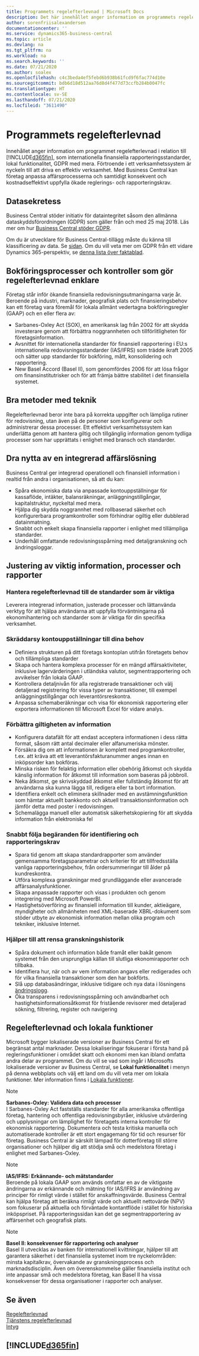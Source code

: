 ```yaml
---
title: Programmets regelefterlevnad | Microsoft Docs
description: Det här innehållet anger information om programmets regelefterlevnad i relation till Business Central.
author: sorenfriisalexandersen
documentationcenter: ''
ms.service: dynamics365-business-central
ms.topic: article
ms.devlang: na
ms.tgt_pltfrm: na
ms.workload: na
ms.search.keywords: ''
ms.date: 07/21/2020
ms.author: soalex
ms.openlocfilehash: c4c3beda4ef5febd6b938b61fcd9f6fac774d10e
ms.sourcegitcommit: bdb6d18d512aa76d8d4f477d73ccfb284b0047fc
ms.translationtype: HT
ms.contentlocale: sv-SE
ms.lasthandoff: 07/21/2020
ms.locfileid: "3611490"
---
```

# <a name="application-compliance"></a>Programmets regelefterlevnad

Innehållet anger information om programmet regelefterlevnad i relation till [!INCLUDE[d365fin](../includes/d365fin_md.md)], som internationella finansiella rapporteringsstandarder, lokal funktionalitet, GDPR med mera. Förtroende i ett verksamhetssystem är nyckeln till att driva en effektiv verksamhet. Med Business Central kan företag anpassa affärsprocesserna och samtidigt konsekvent och kostnadseffektivt uppfylla ökade reglerings- och rapporteringskrav.

## <a name="data-privacy"></a>Datasekretess

Business Central stöder initiativ för dataintegritet såsom den allmänna dataskyddsförordningen (GDPR) som gäller från och med 25 maj 2018. Läs mer om hur [Business Central stöder GDPR](../admin-responding-to-requests-about-personal-data.md).  

Om du är utvecklare för Business Central-tillägg måste du känna till klassificering av data. Se [sidan](/dynamics365/business-central/dev-itpro/developer/devenv-classifying-data).
Om du vill veta mer om GDPR från ett vidare Dynamics 365-perspektiv, se [denna lista över faktablad](/dynamics365/get-started/gdpr/).

## <a name="accounting-processes-and-controls-to-aid-compliance"></a>Bokföringsprocesser och kontroller som gör regelefterlevnad enklare

Företag står inför ökande finansiella redovisningsutmaningarna varje år. Beroende på industri, marknader, geografisk plats och finansieringsbehov kan ett företag vara föremål för lokala allmänt vedertagna bokföringsregler (GAAP) och en eller flera av:

- Sarbanes-Oxley Act (SOX), en amerikansk lag från 2002 för att skydda investerare genom att förbättra noggrannheten och tillförlitligheten för företagsinformation.
- Avsnittet för internationella standarder för finansiell rapportering i EU:s internationella redovisningsstandarder (IAS/IFRS) som trädde ikraft 2005 och sätter upp standarder för bokföring, mått, konsolidering och rapportering.
- New Basel Accord (Basel II), som genomfördes 2006 för att lösa frågor om finansinstitutrisker och för att främja bättre stabilitet i det finansiella systemet.

## <a name="good-practices-with-technology"></a>Bra metoder med teknik

Regelefterlevnad beror inte bara på korrekta uppgifter och lämpliga rutiner för redovisning, utan även på de personer som konfigurerar och administrerar dessa processer. Ett effektivt verksamhetssystem kan underlätta genom att hantera giltig och tillgänglig information genom tydliga processer som har upprättats i enlighet med bransch och standarder.

## <a name="realize-the-benefits-of-an-integrated-business-management-solution"></a>Dra nytta av en integrerad affärslösning

Business Central ger integrerad operationell och finansiell information i realtid från andra i organisationen, så att du kan:

- Spåra ekonomiska data via anpassade kontouppställningar för kassaflöde, intäkter, balansräkningar, anläggningstillgångar, kapitalstruktur, nyckeltal med mera.
- Hjälpa dig skydda noggrannhet med rollbaserad säkerhet och konfigurerbara programkontroller som förhindrar ogiltig eller dubblerad datainmatning.
- Snabbt och enkelt skapa finansiella rapporter i enlighet med tillämpliga standarder.
- Underhåll omfattande redovisningsspårning med detaljgranskning och ändringsloggar.

## <a name="gain-control-of-critical-information-processes-and-reports"></a>Justering av viktig information, processer och rapporter

### <a name="manage-compliance-to-the-standards-that-matter"></a>Hantera regelefterlevnad till de standarder som är viktiga

Leverera integrerad information, justerade processer och lättanvända verktyg för att hjälpa användarna att uppfylla förväntningarna på ekonomihantering och standarder som är viktiga för din specifika verksamhet.

### <a name="tailor-account-schedules-to-your-needs"></a>Skräddarsy kontouppställningar till dina behov

- Definiera strukturen på ditt företags kontoplan utifrån företagets behov och tillämpliga standarder
- Skapa och hantera komplexa processer för en mängd affärsaktiviteter, inklusive lagervärderingen i utländska valutor, segmentrapportering och avvikelser från lokala GAAP.
- Kontrollera detaljnivån för alla registrerade transaktioner och välj detaljerad registrering för vissa typer av transaktioner, till exempel anläggningstillgångar och leverantörsreskontra.
- Anpassa schemaberäkningar och visa för ekonomisk rapportering eller exportera informationen till Microsoft Excel för vidare analys.

### <a name="improve-information-validity"></a>Förbättra giltigheten av information

- Konfigurera datafält för att endast acceptera informationen i dess rätta format, såsom rätt antal decimaler eller alfanumeriska mönster.
- Försäkra dig om att informationen är komplett med programkontroller, t.ex. att kräva att ett leverantörsfakturanummer anges innan en inköpsorder kan bokföras.
- Minska risken för felaktig information eller obehörig åtkomst och skydda känslig information för åtkomst till information som baseras på jobbroll.
- Neka åtkomst, ge skrivskyddad åtkomst eller fullständig åtkomst för att användarna ska kunna lägga till, redigera eller ta bort information.
- Identifiera enkelt och eliminera skillnader med en avstämningsfunktion som hämtar aktuellt bankkonto och aktuell transaktionsinformation och jämför detta med poster i redovisningen.
- Schemalägga manuell eller automatisk säkerhetskopiering för att skydda information från elektroniska fel

### <a name="comply-quickly-with-discovery-requests-and-reporting-demands"></a>Snabbt följa begäranden för identifiering och rapporteringskrav

- Spara tid genom att skapa standardrapporter som använder gemensamma företagsparametrar och kriterier för att tillfredsställa vanliga rapporteringsbehov, från ordersummeringar till ålder på kundreskontra.
- Utföra komplexa granskningar med grundläggande eller avancerade affärsanalysfunktioner.
- Skapa anpassade rapporter och visas i produkten och genom integrering med Microsoft PowerBI.
- Hastighetsöverföring av finansiell information till kunder, aktieägare, myndigheter och allmänheten med XML-baserade XBRL-dokument som stöder utbyte av ekonomisk information mellan olika program och tekniker, inklusive Internet.

### <a name="help-ensure-clear-audit-trails"></a>Hjälper till att rensa granskningshistorik

- Spåra dokument och information både framåt eller bakåt genom systemet från den ursprungliga källan till slutliga ekonomirapporter och tillbaka.
- Identifiera hur, när och av vem information angavs eller redigerades och för vilka finansiella transaktioner som den har bokförts.
- Slå upp databasändringar, inklusive tidigare och nya data i lösningens [ändringslogg](../across-log-changes.md).
- Öka transparens i redovisningsspårning och användbarhet och hastighetsinformationsåtkomst för fristående revisorer med detaljerad sökning, filtrering, register och navigering

## <a name="compliance-and-local-functionality"></a>Regelefterlevnad och lokala funktioner

Microsoft bygger lokaliserade versioner av Business Central för ett begränsat antal marknader. Dessa lokaliseringar fokuserar i första hand på regleringsfunktioner i området skatt och ekonomi men kan ibland omfatta andra delar av programmet. Om du vill se vad som ingår i Microsofts lokaliserade versioner av Business Central, se **Lokal funktionalitet** i menyn på denna webbplats och välj ett land om du vill veta mer om lokala funktioner. Mer information finns i [Lokala funktioner](../about-localization.md).  

> [!NOTE]  
> **Sarbanes-Oxley: Validera data och processer**  
> I Sarbanes-Oxley Act fastställs standarder för alla amerikanska offentliga företag, hantering och offentliga redovisningsbyråer, inklusive utvärdering och upplysningar om lämplighet för företagets interna kontroller för ekonomisk rapportering. Dokumentera och testa kritiska manuella och automatiserade kontroller är ett stort engagemang för tid och resurser för företag. Business Central är särskilt lämpad för dotterföretag till större organisationer och hjälper dig att stödja små och medelstora företag i enlighet med Sarbanes-Oxley.

> [!NOTE]  
> **IAS/IFRS: Erkännande- och mätstandarder**  
> Beroende på lokala GAAP som används omfattar en av de viktigaste ändringarna av erkännande och mätning för IAS/IFRS är användning av principer för rimligt värde i stället för anskaffningsvärde. Business Central kan hjälpa företag att beräkna rimligt värde och aktuellt nettovärde (NPV) som fokuserar på aktuella och förväntade kontantflöde i stället för historiska inköpspriset. På rapporteringssidan kan det ge segmentrapportering av affärsenhet och geografisk plats.

> [!NOTE]  
> **Basel II: konsekvenser för rapportering och analyser**  
> Basel II utvecklas av banken för internationell kvittningar, hjälper till att garantera säkerhet i det finansiella systemet inom tre nyckelområden: minsta kapitalkrav, övervakande av granskningsprocess och marknadsdisciplin. Även om överenskommelse gäller finansiella institut och inte anpassar små och medelstora företag, kan Basel II ha vissa konsekvenser för dessa organisationer i rapporter och analyser.

## <a name="see-also"></a>Se även

[Regelefterlevnad](compliance-overview.md)  
[Tjänstens regelefterlevnad](compliance-service-compliance.md)  
[Intyg](compliance-certifications.md)  

 ## [!INCLUDE[d365fin](../includes/free_trial_md.md)]  
 

